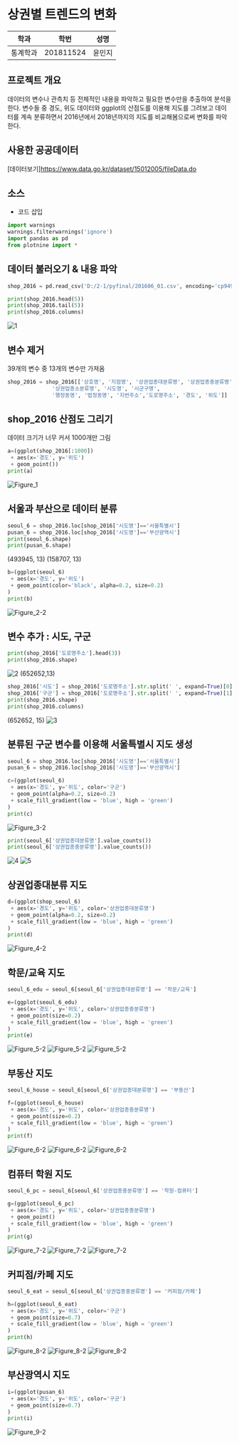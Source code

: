 # 상권별 트렌드의 변화

학과 | 학번 | 성명
---- | ---- | ---- 
통계학과 |201811524 |윤민지


## 프로젝트 개요
데이터의 변수나 관측치 등 전체적인 내용을 파악하고 필요한 변수만을 추출하여 분석을 한다. 변수들 중 경도, 위도 데이터와 ggplot의 산점도를 이용해 지도를 그려보고 데이터를 계속 분류하면서 2016년에서 2018년까지의 지도를 비교해봄으로써 변화를 파악한다.

## 사용한 공공데이터 
[데이터보기]https://www.data.go.kr/dataset/15012005/fileData.do

## 소스

* 코드 삽입

~~~python
import warnings
warnings.filterwarnings('ignore')
import pandas as pd
from plotnine import *
~~~

## 데이터 불러오기 & 내용 파악
~~~python
shop_2016 = pd.read_csv('D:/2-1/pyfinal/201606_01.csv', encoding='cp949')

print(shop_2016.head(5))
print(shop_2016.tail(5))
print(shop_2016.columns)
~~~
![1](https://user-images.githubusercontent.com/51190969/58799201-a624c500-863f-11e9-8404-0848b1c013ca.png)

## 변수 제거
39개의 변수 중 13개의 변수만 가져옴
~~~python
shop_2016 = shop_2016[['상호명', '지점명', '상권업종대분류명', '상권업종중분류명',
              '상권업종소분류명', '시도명', '시군구명',
              '행정동명', '법정동명', '지번주소','도로명주소', '경도', '위도']]
~~~

## shop_2016 산점도 그리기
데이터 크기가 너무 커서 1000개만 그림
~~~python
a=(ggplot(shop_2016[:1000])
 + aes(x='경도', y='위도')
 + geom_point())
print(a)
~~~
![Figure_1](https://user-images.githubusercontent.com/51190969/58798854-bf794180-863e-11e9-9d1c-1385ab2029d9.png)

## 서울과 부산으로 데이터 분류
~~~python
seoul_6 = shop_2016.loc[shop_2016['시도명']=='서울특별시']
pusan_6 = shop_2016.loc[shop_2016['시도명']=='부산광역시']
print(seoul_6.shape)
print(pusan_6.shape)
~~~
(493945, 13)
(158707, 13)
~~~python
b=(ggplot(seoul_6)
 + aes(x='경도', y='위도')
 + geom_point(color='black', alpha=0.2, size=0.2)
)
print(b)
~~~
![Figure_2-2](https://user-images.githubusercontent.com/51190969/58798869-ca33d680-863e-11e9-9fe1-fde7817467e9.png)

## 변수 추가 : 시도, 구군
~~~python
print(shop_2016['도로명주소'].head(3))
print(shop_2016.shape)
~~~
![2](https://user-images.githubusercontent.com/51190969/58800131-0caae280-8642-11e9-976a-61c46d29751b.PNG)
(652652,13)
~~~python
shop_2016['시도'] = shop_2016['도로명주소'].str.split(' ', expand=True)[0]
shop_2016['구군'] = shop_2016['도로명주소'].str.split(' ', expand=True)[1]
print(shop_2016.shape)
print(shop_2016.columns)
~~~
(652652, 15)
![3](https://user-images.githubusercontent.com/51190969/58800132-0caae280-8642-11e9-8c68-421a799b2e72.PNG)

## 분류된 구군 변수를 이용해 서울특별시 지도 생성
~~~python
seoul_6 = shop_2016.loc[shop_2016['시도명']=='서울특별시']
pusan_6 = shop_2016.loc[shop_2016['시도명']=='부산광역시']

c=(ggplot(seoul_6)
 + aes(x='경도', y='위도', color='구군')
 + geom_point(alpha=0.2, size=0.2)
 + scale_fill_gradient(low = 'blue', high = 'green')
)
print(c)
~~~
![Figure_3-2](https://user-images.githubusercontent.com/51190969/58798882-d1f37b00-863e-11e9-82b6-9fdd3441abc8.png)

~~~python
print(seoul_6['상권업종대분류명'].value_counts())
print(seoul_6['상권업종중분류명'].value_counts())
~~~
![4](https://user-images.githubusercontent.com/51190969/58800663-665fdc80-8643-11e9-9ba3-6197ece37707.PNG)
![5](https://user-images.githubusercontent.com/51190969/58800664-66f87300-8643-11e9-81a0-be8038f85dd1.PNG)
## 상권업종대분류 지도
~~~python
d=(ggplot(shop_seoul_6)
 + aes(x='경도', y='위도', color='상권업종대분류명')
 + geom_point(alpha=0.2, size=0.2)
 + scale_fill_gradient(low = 'blue', high = 'green')
)
print(d)
~~~
![Figure_4-2](https://user-images.githubusercontent.com/51190969/58798889-d61f9880-863e-11e9-8f37-fa41b8ac897d.png)

## 학문/교육 지도
~~~python
seoul_6_edu = seoul_6[seoul_6['상권업종대분류명'] == '학문/교육']

e=(ggplot(seoul_6_edu)
 + aes(x='경도', y='위도', color='상권업종중분류명')
 + geom_point(size=0.2)
 + scale_fill_gradient(low = 'blue', high = 'green')
)
print(e)
~~~
![Figure_5-2](https://user-images.githubusercontent.com/51190969/58798890-d61f9880-863e-11e9-95d2-75ae669f0b9f.png)
![Figure_5-2](https://user-images.githubusercontent.com/51190969/58800895-0f0e3c00-8644-11e9-94c8-b6aac0b1a725.png)
![Figure_5-2](https://user-images.githubusercontent.com/51190969/58801046-6f9d7900-8644-11e9-8070-c5d4e5387095.png)

## 부동산 지도
~~~python
seoul_6_house = seoul_6[seoul_6['상권업종대분류명'] == '부동산']

f=(ggplot(seoul_6_house)
 + aes(x='경도', y='위도', color='상권업종중분류명')
 + geom_point(size=0.2)
 + scale_fill_gradient(low = 'blue', high = 'green')
)
print(f)
~~~
![Figure_6-2](https://user-images.githubusercontent.com/51190969/58798891-d61f9880-863e-11e9-8255-75c3c6dfc738.png)
![Figure_6-2](https://user-images.githubusercontent.com/51190969/58800898-0fa6d280-8644-11e9-8262-09272900587d.png)
![Figure_6-2](https://user-images.githubusercontent.com/51190969/58801048-70360f80-8644-11e9-84a9-db1d21642723.png)

## 컴퓨터 학원 지도
~~~python
seoul_6_pc = seoul_6[seoul_6['상권업종중분류명'] == '학원-컴퓨터']

g=(ggplot(seoul_6_pc)
 + aes(x='경도', y='위도', color='상권업종중분류명')
 + geom_point()
 + scale_fill_gradient(low = 'blue', high = 'green')
)
print(g)
~~~
![Figure_7-2](https://user-images.githubusercontent.com/51190969/58798892-d6b82f00-863e-11e9-99b3-7de09f517c07.png)
![Figure_7-2](https://user-images.githubusercontent.com/51190969/58800902-0fa6d280-8644-11e9-883c-8cbbc7d2a64f.png)
![Figure_7-2](https://user-images.githubusercontent.com/51190969/58801049-70360f80-8644-11e9-96e9-7e6193e56a01.png)

## 커피점/카페 지도
~~~python
seoul_6_eat = seoul_6[seoul_6['상권업종중분류명'] == '커피점/카페']

h=(ggplot(seoul_6_eat)
 + aes(x='경도', y='위도', color='구군')
 + geom_point(size=0.7)
 + scale_fill_gradient(low = 'blue', high = 'green')
)
print(h)
~~~
![Figure_8-2](https://user-images.githubusercontent.com/51190969/58798895-d6b82f00-863e-11e9-94c9-55792f979552.png)
![Figure_8-2](https://user-images.githubusercontent.com/51190969/58800906-10d7ff80-8644-11e9-9a8f-83eb668ced0d.png)
![Figure_8-2](https://user-images.githubusercontent.com/51190969/58801050-70360f80-8644-11e9-8107-838e586d1a15.png)

## 부산광역시 지도
~~~python
i=(ggplot(pusan_6)
 + aes(x='경도', y='위도', color='구군')
 + geom_point(size=0.7)
)
print(i)
~~~
![Figure_9-2](https://user-images.githubusercontent.com/51190969/58798896-d6b82f00-863e-11e9-8ad3-c72a774390a7.png)
